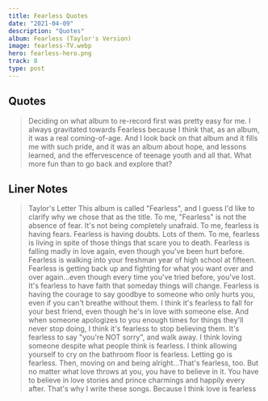 ```yaml
---
title: Fearless Quotes
date: "2021-04-09"
description: "Quotes"
album: Fearless (Taylor's Version)
image: fearless-TV.webp
hero: fearless-hero.png
track: 8
type: post
---
```


## Quotes

<blockquote>
Deciding on what album to re-record first was pretty easy for me. I always gravitated towards Fearless because I think that, as an album, it was a real coming-of-age. And I look back on that album and it fills me with such pride, and it was an album about hope, and lessons learned, and the effervescence of teenage youth and all that. What more fun than to go back and explore that?
</blockquote>

## Liner Notes

<blockquote>
Taylor's Letter
This album is called "Fearless", and I guess I'd like to clarify why we chose that as the title. To me, "Fearless" is not the absence of fear. It's not being completely unafraid. To me, fearless is having fears. Fearless is having doubts. Lots of them. To me, fearless is living in spite of those things that scare you to death. Fearless is falling madly in love again, even though you've been hurt before. Fearless is walking into your freshman year of high school at fifteen. Fearless is getting back up and fighting for what you want over and over again...even though every time you've tried before, you've lost. It's fearless to have faith that someday things will change. Fearless is having the courage to say goodbye to someone who only hurts you, even if you can't breathe without them. I think it's fearless to fall for your best friend, even though he's in love with someone else. And when someone apologizes to you enough times for things they'll never stop doing, I think it's fearless to stop believing them. It's fearless to say "you're NOT sorry", and walk away. I think loving someone despite what people think is fearless. I think allowing yourself to cry on the bathroom floor is fearless. Letting go is fearless. Then, moving on and being alright...That's fearless, too. But no matter what love throws at you, you have to believe in it. You have to believe in love stories and prince charmings and happily every after. That's why I write these songs. Because I think love is fearless
</blockquote>
